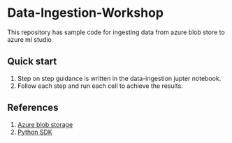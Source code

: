 # Data-Ingestion-Workshop
This repository has sample code for ingesting data from azure blob store to azure ml studio

## Quick start
1. Step on step guidance is written in the data-ingestion jupter notebook.
2. Follow each step and run each cell to achieve the results. 

## References
1. [Azure blob storage](https://learn.microsoft.com/en-us/azure/storage/blobs/storage-quickstart-blobs-python?tabs=managed-identity%2Croles-azure-portal%2Csign-in-azure-cli)
2. [Python SDK](https://learn.microsoft.com/en-us/python/api/azure-storage-blob/azure.storage.blob?view=azure-python)